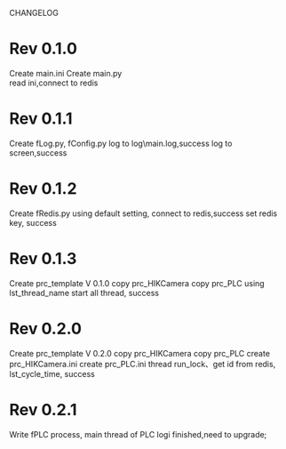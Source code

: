 CHANGELOG

# Rev 0.1.0
Create main.ini
Create main.py	
	read ini,connect to redis

# Rev 0.1.1 
Create fLog.py, fConfig.py
	log to log\main.log,success
	log to screen,success

# Rev 0.1.2 
Create fRedis.py
	using default setting, connect to redis,success
	set redis key, success
	
# Rev 0.1.3 
Create prc_template V 0.1.0 
	copy prc_HIKCamera
	copy prc_PLC
	using lst_thread_name start all thread, success 

# Rev 0.2.0 
Create prc_template V 0.2.0 
	copy prc_HIKCamera
	copy prc_PLC
	create prc_HIKCamera.ini
	create prc_PLC.ini
	thread run_lock、get id from redis, lst_cycle_time, success
	
# Rev 0.2.1
Write fPLC process, main thread of PLC logi finished,need to upgrade;